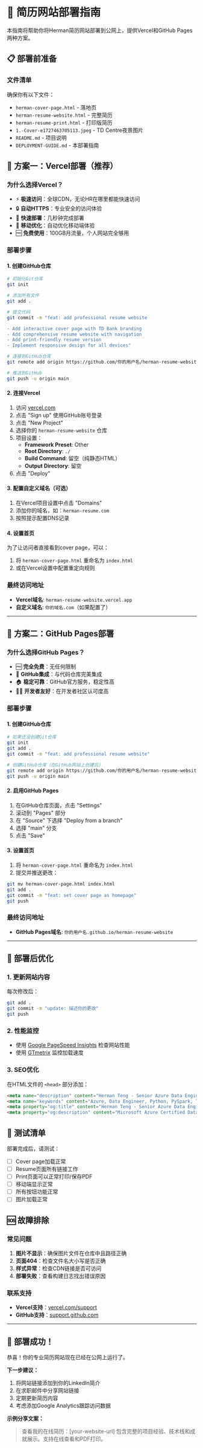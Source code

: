 # 🚀 简历网站部署指南

本指南将帮助你将Herman简历网站部署到公网上，提供Vercel和GitHub Pages两种方案。

## 📋 部署前准备

### 文件清单
确保你有以下文件：
- `herman-cover-page.html` - 落地页
- `herman-resume-website.html` - 完整简历
- `herman-resume-print.html` - 打印版简历
- `1.-Cover-e1727463705113.jpeg` - TD Centre夜景图片
- `README.md` - 项目说明
- `DEPLOYMENT-GUIDE.md` - 本部署指南

## 🎯 方案一：Vercel部署（推荐）

### 为什么选择Vercel？
- ⚡ **极速访问**：全球CDN，无论HR在哪里都能快速访问
- 🔒 **自动HTTPS**：专业安全的访问体验
- 🚀 **快速部署**：几秒钟完成部署
- 📱 **移动优化**：自动优化移动端体验
- 🆓 **免费使用**：100GB月流量，个人网站完全够用

### 部署步骤

#### 1. 创建GitHub仓库
```bash
# 初始化Git仓库
git init

# 添加所有文件
git add .

# 提交代码
git commit -m "feat: add professional resume website

- Add interactive cover page with TD Bank branding
- Add comprehensive resume website with navigation
- Add print-friendly resume version
- Implement responsive design for all devices"

# 连接到GitHub仓库
git remote add origin https://github.com/你的用户名/herman-resume-website.git

# 推送到GitHub
git push -u origin main
```

#### 2. 连接Vercel
1. 访问 [vercel.com](https://vercel.com)
2. 点击 "Sign up" 使用GitHub账号登录
3. 点击 "New Project"
4. 选择你的 `herman-resume-website` 仓库
5. 项目设置：
   - **Framework Preset**: Other
   - **Root Directory**: `./`
   - **Build Command**: 留空（纯静态HTML）
   - **Output Directory**: 留空
6. 点击 "Deploy"

#### 3. 配置自定义域名（可选）
1. 在Vercel项目设置中点击 "Domains"
2. 添加你的域名，如：`herman-resume.com`
3. 按照提示配置DNS记录

#### 4. 设置首页
为了让访问者直接看到cover page，可以：
1. 将 `herman-cover-page.html` 重命名为 `index.html`
2. 或在Vercel设置中配置重定向规则

### 最终访问地址
- **Vercel域名**: `herman-resume-website.vercel.app`
- **自定义域名**: `你的域名.com`（如果配置了）

---

## 🐙 方案二：GitHub Pages部署

### 为什么选择GitHub Pages？
- 🆓 **完全免费**：无任何限制
- 🔗 **GitHub集成**：与代码仓库完美集成
- 🏠 **稳定可靠**：GitHub官方服务，稳定性高
- 👨‍💻 **开发者友好**：在开发者社区认可度高

### 部署步骤

#### 1. 创建GitHub仓库
```bash
# 如果还没创建Git仓库
git init
git add .
git commit -m "feat: add professional resume website"

# 创建GitHub仓库（在GitHub网站上创建后）
git remote add origin https://github.com/你的用户名/herman-resume-website.git
git push -u origin main
```

#### 2. 启用GitHub Pages
1. 在GitHub仓库页面，点击 "Settings"
2. 滚动到 "Pages" 部分
3. 在 "Source" 下选择 "Deploy from a branch"
4. 选择 "main" 分支
5. 点击 "Save"

#### 3. 设置首页
1. 将 `herman-cover-page.html` 重命名为 `index.html`
2. 提交并推送更改：
```bash
git mv herman-cover-page.html index.html
git add .
git commit -m "feat: set cover page as homepage"
git push
```

### 最终访问地址
- **GitHub Pages域名**: `你的用户名.github.io/herman-resume-website`

---

## 🔧 部署后优化

### 1. 更新网站内容
每次修改后：
```bash
git add .
git commit -m "update: 描述你的更改"
git push
```

### 2. 性能监控
- 使用 [Google PageSpeed Insights](https://pagespeed.web.dev/) 检查网站性能
- 使用 [GTmetrix](https://gtmetrix.com/) 监控加载速度

### 3. SEO优化
在HTML文件的 `<head>` 部分添加：
```html
<meta name="description" content="Herman Teng - Senior Azure Data Engineer | 10+ years enterprise data engineering experience">
<meta name="keywords" content="Azure, Data Engineer, Python, PySpark, TD Bank">
<meta property="og:title" content="Herman Teng - Senior Azure Data Engineer">
<meta property="og:description" content="Microsoft Azure Certified Data Engineer with 10+ years experience">
```

## 📱 测试清单

部署完成后，请测试：
- [ ] Cover page加载正常
- [ ] Resume页面所有链接工作
- [ ] Print页面可以正常打印/保存PDF
- [ ] 移动端显示正常
- [ ] 所有按钮功能正常
- [ ] 图片加载正常

## 🆘 故障排除

### 常见问题
1. **图片不显示**：确保图片文件在仓库中且路径正确
2. **页面404**：检查文件名大小写是否正确
3. **样式异常**：检查CDN链接是否可访问
4. **部署失败**：查看构建日志找出错误原因

### 联系支持
- **Vercel支持**：[vercel.com/support](https://vercel.com/support)
- **GitHub支持**：[support.github.com](https://support.github.com)

---

## 🎉 部署成功！

恭喜！你的专业简历网站现在已经在公网上运行了。

**下一步建议：**
1. 将网站链接添加到你的LinkedIn简介
2. 在求职邮件中分享网站链接
3. 定期更新简历内容
4. 考虑添加Google Analytics跟踪访问数据

**示例分享文案：**
> 查看我的在线简历：[your-website-url] 
> 包含完整的项目经验、技术栈和成就展示。支持在线查看和PDF打印。 